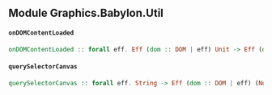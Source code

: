 ## Module Graphics.Babylon.Util

#### `onDOMContentLoaded`

``` purescript
onDOMContentLoaded :: forall eff. Eff (dom :: DOM | eff) Unit -> Eff (dom :: DOM | eff) Unit
```

#### `querySelectorCanvas`

``` purescript
querySelectorCanvas :: forall eff. String -> Eff (dom :: DOM | eff) (Nullable Canvas)
```


